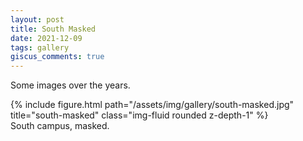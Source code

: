 ```yaml
---
layout: post
title: South Masked
date: 2021-12-09
tags: gallery
giscus_comments: true
---
```


Some images over the years.

<div class="row justify-content-center">
    <div class="col-sm mt-3 mt-md-0">
        {% include figure.html path="/assets/img/gallery/south-masked.jpg" title="south-masked" class="img-fluid rounded z-depth-1" %}
        <div class="caption">
            South campus, masked.
        </div>
    </div>
</div>
